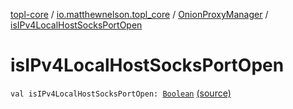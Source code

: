 [topl-core](../../index.md) / [io.matthewnelson.topl_core](../index.md) / [OnionProxyManager](index.md) / [isIPv4LocalHostSocksPortOpen](./is-i-pv4-local-host-socks-port-open.md)

# isIPv4LocalHostSocksPortOpen

`val isIPv4LocalHostSocksPortOpen: `[`Boolean`](https://kotlinlang.org/api/latest/jvm/stdlib/kotlin/-boolean/index.html) [(source)](https://github.com/05nelsonm/TorOnionProxyLibrary-Android/blob/master/topl-core/src/main/java/io/matthewnelson/topl_core/OnionProxyManager.kt#L822)